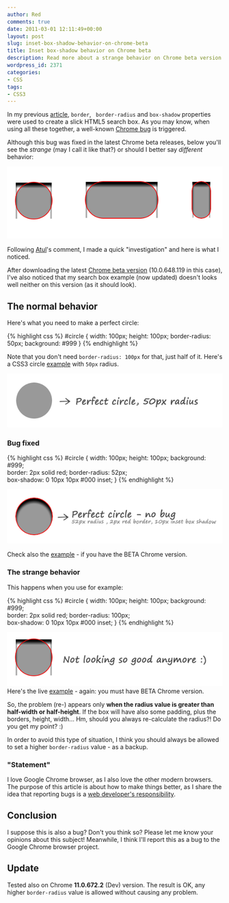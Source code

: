 ```yaml
---
author: Red
comments: true
date: 2011-03-01 12:11:49+00:00
layout: post
slug: inset-box-shadow-behavior-on-chrome-beta
title: Inset box-shadow behavior on Chrome beta
description: Read more about a strange behavior on Chrome beta version for the inset box-shadow.
wordpress_id: 2371
categories:
- CSS
tags:
- CSS3
---
```


In my previous [article](/how-to-create-a-cool-and-usable-css3-search-box), `border`, ` border-radius` and `box-shadow` properties were used to create a slick HTML5 search box. As you may know, when using all these together, a well-known [Chrome bug](http://code.google.com/p/chromium/issues/detail?id=25334) is triggered.

Although this bug was fixed in the latest Chrome beta releases, below you'll see the _strange_ (may I call it like that?) or should I better say _different_ behavior:

![Chrome Beta version](/dist/uploads/2011/02/beta-chrome.png)

<!-- more -->

Following [Atul](/how-to-create-a-cool-and-usable-css3-search-box/comment-page-1#comment-18245)'s comment, I made a quick "investigation" and here is what I noticed.

After downloading the latest [Chrome beta version](http://www.google.com/landing/chrome/beta/) (10.0.648.119 in this case), I've also noticed that my search box example (now updated) doesn't looks well neither on this version (as it should look). 

## The normal behavior

Here's what you need to make a perfect circle:

{% highlight css %}
#circle {
    width: 100px;
    height: 100px;
    border-radius: 50px;
    background: #999
}
{% endhighlight %}

Note that you don't need `border-radius: 100px` for that, just half of it. Here's a CSS3 circle [example](http://jsfiddle.net/catalinred/MEXx2/6/") with `50px` radius.

![CSS circle radius](/dist/uploads/2011/02/css-circle-radius.png)

### Bug fixed

{% highlight css %}
    #circle {
        width: 100px;
        height: 100px;
        background: #999;    
        border: 2px solid red; 
        border-radius: 52px;       
        box-shadow: 0 10px 10px #000 inset;
    }
{% endhighlight %}

![CSS circle radius inset shadow](/dist/uploads/2011/02/css-circle-radius-inset-shadow.png)

Check also the [example](http://jsfiddle.net/catalinred/MEXx2/8/) - if you have the BETA Chrome version.

### The strange behavior

This happens when you use for example:

{% highlight css %}
#circle {
    width: 100px;
    height: 100px;
    background: #999;    
    border: 2px solid red; 
    border-radius: 100px;     
    box-shadow: 0 10px 10px #000 inset;
}
{% endhighlight %} 

![Chrome beta bug](/dist/uploads/2011/02/beta-chrome-bug.png)
Here's the live [example](http://jsfiddle.net/catalinred/MEXx2/10/) - again: you must have BETA Chrome version.

So, the problem (re-) appears only **when the radius value is greater than half-width or half-height**. If the box will have also some padding, plus the borders, height, width... Hm, should you always re-calculate the radius?! Do you get my point? :)

In order to avoid this type of situation, I think you should always be allowed to set a higher `border-radius` value - as a backup.

### "Statement"

I love Google Chrome browser, as I also love the other modern browsers. The purpose of this article is about how to make things better, as I share the idea that reporting bugs is a [web developer's responsibility](http://ejohn.org/blog/a-web-developers-responsibility/).

## Conclusion

I suppose this is also a bug? Don't you think so? Please let me know your opinions about this subject! Meanwhile, I think I'll report this as a bug to the Google Chrome browser project.

## Update

Tested also on Chrome **11.0.672.2** (Dev) version. The result is OK, any higher `border-radius` value is allowed without causing any problem.